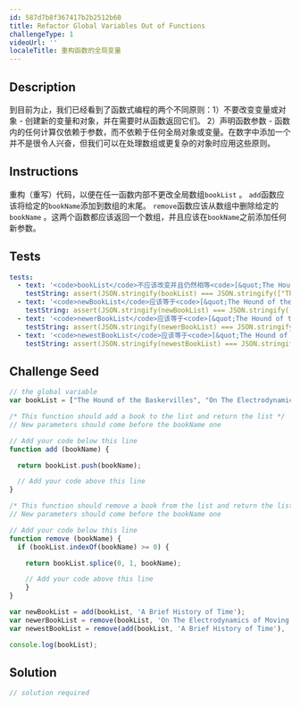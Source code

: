 ```yaml
---
id: 587d7b8f367417b2b2512b60
title: Refactor Global Variables Out of Functions
challengeType: 1
videoUrl: ''
localeTitle: 重构函数的全局变量
---
```


## Description
<section id="description">到目前为止，我们已经看到了函数式编程的两个不同原则：1）不要改变变量或对象 - 创建新的变量和对象，并在需要时从函数返回它们。 2）声明函数参数 - 函数内的任何计算仅依赖于参数，而不依赖于任何全局对象或变量。在数字中添加一个并不是很令人兴奋，但我们可以在处理数组或更复杂的对象时应用这些原则。 </section>

## Instructions
<section id="instructions">重构（重写）代码，以便在任一函数内部不更改全局数组<code>bookList</code> 。 <code>add</code>函数应该将给定的<code>bookName</code>添加到数组的末尾。 <code>remove</code>函数应该从数组中删除给定的<code>bookName</code> 。这两个函数都应该返回一个数组，并且应该在<code>bookName</code>之前添加任何新参数。 </section>

## Tests
<section id='tests'>

```yml
tests:
  - text: '<code>bookList</code>不应该改变并且仍然相等<code>[&quot;The Hound of the Baskervilles&quot;, &quot;On The Electrodynamics of Moving Bodies&quot;, &quot;Philosophiæ Naturalis Principia Mathematica&quot;, &quot;Disquisitiones Arithmeticae&quot;]</code> 。'
    testString: assert(JSON.stringify(bookList) === JSON.stringify(["The Hound of the Baskervilles", "On The Electrodynamics of Moving Bodies", "Philosophiæ Naturalis Principia Mathematica", "Disquisitiones Arithmeticae"]), '<code>bookList</code> should not change and still equal <code>["The Hound of the Baskervilles", "On The Electrodynamics of Moving Bodies", "Philosophiæ Naturalis Principia Mathematica", "Disquisitiones Arithmeticae"]</code>.');
  - text: '<code>newBookList</code>应该等于<code>[&quot;The Hound of the Baskervilles&quot;, &quot;On The Electrodynamics of Moving Bodies&quot;, &quot;Philosophiæ Naturalis Principia Mathematica&quot;, &quot;Disquisitiones Arithmeticae&quot;, &quot;A Brief History of Time&quot;]</code> 。'
    testString: assert(JSON.stringify(newBookList) === JSON.stringify(['The Hound of the Baskervilles', 'On The Electrodynamics of Moving Bodies', 'Philosophiæ Naturalis Principia Mathematica', 'Disquisitiones Arithmeticae', 'A Brief History of Time']), '<code>newBookList</code> should equal <code>["The Hound of the Baskervilles", "On The Electrodynamics of Moving Bodies", "Philosophiæ Naturalis Principia Mathematica", "Disquisitiones Arithmeticae", "A Brief History of Time"]</code>.');
  - text: '<code>newerBookList</code>应该等于<code>[&quot;The Hound of the Baskervilles&quot;, &quot;Philosophiæ Naturalis Principia Mathematica&quot;, &quot;Disquisitiones Arithmeticae&quot;]</code> 。'
    testString: assert(JSON.stringify(newerBookList) === JSON.stringify(['The Hound of the Baskervilles', 'Philosophiæ Naturalis Principia Mathematica', 'Disquisitiones Arithmeticae']), '<code>newerBookList</code> should equal <code>["The Hound of the Baskervilles", "Philosophiæ Naturalis Principia Mathematica", "Disquisitiones Arithmeticae"]</code>.');
  - text: '<code>newestBookList</code>应该等于<code>[&quot;The Hound of the Baskervilles&quot;, &quot;Philosophiæ Naturalis Principia Mathematica&quot;, &quot;Disquisitiones Arithmeticae&quot;, &quot;A Brief History of Time&quot;]</code> 。'
    testString: assert(JSON.stringify(newestBookList) === JSON.stringify(['The Hound of the Baskervilles', 'Philosophiæ Naturalis Principia Mathematica', 'Disquisitiones Arithmeticae', 'A Brief History of Time']), '<code>newestBookList</code> should equal <code>["The Hound of the Baskervilles", "Philosophiæ Naturalis Principia Mathematica", "Disquisitiones Arithmeticae", "A Brief History of Time"]</code>.');

```

</section>

## Challenge Seed
<section id='challengeSeed'>

<div id='js-seed'>

```js
// the global variable
var bookList = ["The Hound of the Baskervilles", "On The Electrodynamics of Moving Bodies", "Philosophiæ Naturalis Principia Mathematica", "Disquisitiones Arithmeticae"];

/* This function should add a book to the list and return the list */
// New parameters should come before the bookName one

// Add your code below this line
function add (bookName) {

  return bookList.push(bookName);

  // Add your code above this line
}

/* This function should remove a book from the list and return the list */
// New parameters should come before the bookName one

// Add your code below this line
function remove (bookName) {
  if (bookList.indexOf(bookName) >= 0) {

    return bookList.splice(0, 1, bookName);

    // Add your code above this line
    }
}

var newBookList = add(bookList, 'A Brief History of Time');
var newerBookList = remove(bookList, 'On The Electrodynamics of Moving Bodies');
var newestBookList = remove(add(bookList, 'A Brief History of Time'), 'On The Electrodynamics of Moving Bodies');

console.log(bookList);

```

</div>



</section>

## Solution
<section id='solution'>

```js
// solution required
```
</section>
